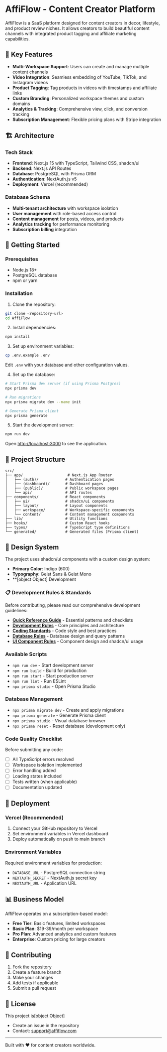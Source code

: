 # AffiFlow - Content Creator Platform

AffiFlow is a SaaS platform designed for content creators in decor, lifestyle, and product review niches. It allows creators to build beautiful content channels with integrated product tagging and affiliate marketing capabilities.

## 🎯 Key Features

- **Multi-Workspace Support**: Users can create and manage multiple content channels
- **Video Integration**: Seamless embedding of YouTube, TikTok, and Instagram videos
- **Product Tagging**: Tag products in videos with timestamps and affiliate links
- **Custom Branding**: Personalized workspace themes and custom domains
- **Analytics & Tracking**: Comprehensive view, click, and conversion tracking
- **Subscription Management**: Flexible pricing plans with Stripe integration

## 🏗️ Architecture

### Tech Stack

- **Frontend**: Next.js 15 with TypeScript, Tailwind CSS, shadcn/ui
- **Backend**: Next.js API Routes
- **Database**: PostgreSQL with Prisma ORM
- **Authentication**: NextAuth.js v5
- **Deployment**: Vercel (recommended)

### Database Schema

- **Multi-tenant architecture** with workspace isolation
- **User management** with role-based access control
- **Content management** for posts, videos, and products
- **Analytics tracking** for performance monitoring
- **Subscription billing** integration

## 🚀 Getting Started

### Prerequisites

- Node.js 18+
- PostgreSQL database
- npm or yarn

### Installation

1. Clone the repository:

```bash
git clone <repository-url>
cd AffiFlow
```

2. Install dependencies:

```bash
npm install
```

3. Set up environment variables:

```bash
cp .env.example .env
```

Edit `.env` with your database and other configuration values.

4. Set up the database:

```bash
# Start Prisma dev server (if using Prisma Postgres)
npx prisma dev

# Run migrations
npx prisma migrate dev --name init

# Generate Prisma client
npx prisma generate
```

5. Start the development server:

```bash
npm run dev
```

Open [http://localhost:3000](http://localhost:3000) to see the application.

## 📁 Project Structure

```
src/
├── app/                    # Next.js App Router
│   ├── (auth)/            # Authentication pages
│   ├── (dashboard)/       # Dashboard pages
│   ├── (public)/          # Public workspace pages
│   └── api/               # API routes
├── components/            # React components
│   ├── ui/                # shadcn/ui components
│   ├── layout/            # Layout components
│   ├── workspace/         # Workspace-specific components
│   └── content/           # Content management components
├── lib/                   # Utility functions
├── hooks/                 # Custom React hooks
├── types/                 # TypeScript type definitions
└── generated/             # Generated files (Prisma client)
```

## 🎨 Design System

The project uses shadcn/ui components with a custom design system:

- **Primary Color**: Indigo (600)
- **Typography**: Geist Sans & Geist Mono
- \*\*[object Object] Development

### 📋 Development Rules & Standards

Before contributing, please read our comprehensive development guidelines:

- **[Quick Reference Guide](./docs/QUICK_REFERENCE.md)** - Essential patterns and checklists
- **[Development Rules](./docs/rules/DEVELOPMENT_RULES.md)** - Core principles and architecture
- **[Coding Standards](./docs/rules/CODING_STANDARDS.md)** - Code style and best practices
- **[Database Rules](./docs/rules/DATABASE_RULES.md)** - Database design and query patterns
- **[UI Component Rules](./docs/rules/UI_COMPONENT_RULES.md)** - Component design and shadcn/ui usage

### Available Scripts

- `npm run dev` - Start development server
- `npm run build` - Build for production
- `npm run start` - Start production server
- `npm run lint` - Run ESLint
- `npx prisma studio` - Open Prisma Studio

### Database Management

- `npx prisma migrate dev` - Create and apply migrations
- `npx prisma generate` - Generate Prisma client
- `npx prisma studio` - Visual database browser
- `npx prisma reset` - Reset database (development only)

### Code Quality Checklist

Before submitting any code:

- [ ] All TypeScript errors resolved
- [ ] Workspace isolation implemented
- [ ] Error handling added
- [ ] Loading states included
- [ ] Tests written (when applicable)
- [ ] Documentation updated

## 🚀 Deployment

### Vercel (Recommended)

1. Connect your GitHub repository to Vercel
2. Set environment variables in Vercel dashboard
3. Deploy automatically on push to main branch

### Environment Variables

Required environment variables for production:

- `DATABASE_URL` - PostgreSQL connection string
- `NEXTAUTH_SECRET` - NextAuth.js secret key
- `NEXTAUTH_URL` - Application URL

## 📊 Business Model

AffiFlow operates on a subscription-based model:

- **Free Tier**: Basic features, limited workspaces
- **Basic Plan**: $19-39/month per workspace
- **Pro Plan**: Advanced analytics and custom features
- **Enterprise**: Custom pricing for large creators

## 🤝 Contributing

1. Fork the repository
2. Create a feature branch
3. Make your changes
4. Add tests if applicable
5. Submit a pull request

## 📄 License

This project is[object Object]

- Create an issue in the repository
- Contact: support@affiflow.com

---

Built with ❤️ for content creators worldwide.
